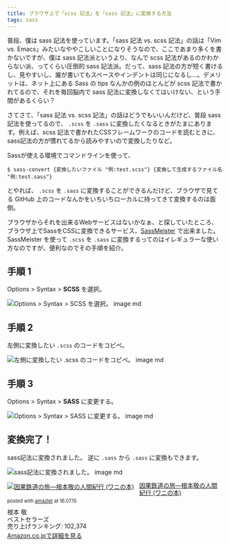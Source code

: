 ```yaml
---
title: ブラウザ上で「scss 記法」を「sass 記法」に変換する方法
tags: sass
---
```


普段、僕は sass 記法を使っています。「sass 記法 vs. scss 記法」の話は「Vim vs. Emacs」みたいなややこしいことになりそうなので、ここであまり多くを書かないですが、僕は sass 記法派というより、なんで scss 記法があるのかわからない派、ってくらい圧倒的 sass 記法派。だって、sass 記法の方が短く書けるし、見やすいし、誰が書いてもスペースやインデントは同じになるし...。デメリットは、ネット上にある Sass の tips なんかの例のほとんどが scss 記法で書かれてるので、それを毎回脳内で sass 記法に変換しなくてはいけない、という手間があるくらい？

さてさて、「sass 記法 vs. scss 記法」の話はどうでもいいんだけど、普段 sass 記法を使ってるので、 `.scss` を `.sass` に変換したくなるときがたまにあります。例えば、scss 記法で書かれたCSSフレームワークのコードを読むときに、sass記法の方が慣れてるから読みやすいので変換したりなど。

Sassが使える環境でコマンドラインを使って、

```shell
$ sass-convert {変換したいファイル "例:test.scss"} {変換して生成するファイル名 "例:test.sass"}
```

とやれば、 `.scss` を `.sass` に変換することができるんだけど、ブラウザで見てる GitHub 上のコードなんかをいちいちローカルに持ってきて変換するのは面倒。

ブラウザからそれを出来るWebサービスはないかなぁ、と探していたところ、ブラウザ上でSassをCSSに変換できるサービス、[SassMeister](http://www.sassmeister.com/) で出来ました。 SassMeister を使って `.scss` を `.sass` に変換するってのはイレギュラーな使い方なのですが、便利なのでその手順を紹介。

## 手順 1

Options > Syntax > **SCSS** を選択。

![Options > Syntax > **SCSS** を選択。 image md](https://i.gyazo.com/138287950f16d23cd3fd834b1c7f5e8e.png)


## 手順 2

左側に変換したい `.scss` のコードをコピペ。

![左側に変換したい `.scss` のコードをコピペ。 image md](https://i.gyazo.com/4af7d805104f6ca553aa7baca0dfb93c.png)


## 手順 3

Options > Syntax > **SASS** に変更する。

![Options > Syntax > **SASS** に変更する。 image md](https://i.gyazo.com/2a3e20d5500390e7109c002399523951.png)


## 変換完了！

sass記法に変換されました。
逆に `.sass` から `.sass` に変換もできます。

![sass記法に変換されました。 image md](https://i.gyazo.com/056821fec2e2d238e84c968c9b8ffac7.png)


<div class="amazlet-box" style="margin-bottom:0px;"><div class="amazlet-image" style="float:left;margin:0px 12px 1px 0px;"><a href="http://www.amazon.co.jp/exec/obidos/ASIN/4584181519/machidateppei-22/ref=nosim/" name="amazletlink" target="_blank"><img src="http://ecx.images-amazon.com/images/I/51ep0rd8R9L._SL160_.jpg" alt="因果鉄道の旅―根本敬の人間紀行 (ワニの本)" style="border: none;" /></a></div><div class="amazlet-info" style="line-height:120%; margin-bottom: 10px"><div class="amazlet-name" style="margin-bottom:10px;line-height:120%"><a href="http://www.amazon.co.jp/exec/obidos/ASIN/4584181519/machidateppei-22/ref=nosim/" name="amazletlink" target="_blank">因果鉄道の旅―根本敬の人間紀行 (ワニの本)</a><div class="amazlet-powered-date" style="font-size:80%;margin-top:5px;line-height:120%">posted with <a href="http://www.amazlet.com/" title="amazlet" target="_blank">amazlet</a> at 16.07.15</div></div><div class="amazlet-detail">根本 敬 <br />ベストセラーズ <br />売り上げランキング: 102,374<br /></div><div class="amazlet-sub-info" style="float: left;"><div class="amazlet-link" style="margin-top: 5px"><a href="http://www.amazon.co.jp/exec/obidos/ASIN/4584181519/machidateppei-22/ref=nosim/" name="amazletlink" target="_blank">Amazon.co.jpで詳細を見る</a></div></div></div><div class="amazlet-footer" style="clear: left"></div></div>
